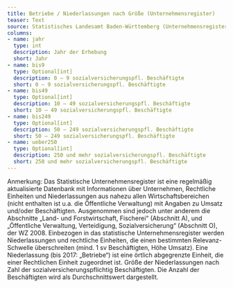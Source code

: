 ```yaml
---
title: Betriebe / Niederlassungen nach Größe (Unternehmensregister)
teaser: Text
source: Statistisches Landesamt Baden-Württemberg (Unternehmensregister)
columns:
- name: jahr
  type: int
  description: Jahr der Erhebung
  short: Jahr
- name: bis9
  type: Optional[int]
  description: 0 – 9 sozialversicherungspfl. Beschäftigte
  short: 0 – 9 sozialversicherungspfl. Beschäftigte
- name: bis49
  type: Optional[int]
  description: 10 – 49 sozialversicherungspfl. Beschäftigte
  short: 10 – 49 sozialversicherungspfl. Beschäftigte
- name: bis249
  type: Optional[int]
  description: 50 – 249 sozialversicherungspfl. Beschäftigte
  short: 50 – 249 sozialversicherungspfl. Beschäftigte
- name: ueber250
  type: Optional[int]
  description: 250 und mehr sozialversicherungspfl. Beschäftigte
  short: 250 und mehr sozialversicherungspfl. Beschäftigte
---
```

Anmerkung: Das Statistische Unternehmensregister ist eine regelmäßig aktualisierte Datenbank mit Informationen über Unternehmen, Rechtliche Einheiten und Niederlassungen aus nahezu allen Wirtschaftsbereichen (nicht enthalten ist u.a. die Öffentliche Verwaltung) mit Angaben zu Umsatz und/oder Beschäftigten. Ausgenommen sind jedoch unter anderem die Abschnitte „Land- und Forstwirtschaft, Fischerei“ (Abschnitt A), und „Öffentliche Verwaltung, Verteidigung, Sozialversicherung“ (Abschnitt O), der WZ 2008. Einbezogen in das statistische Unternehmensregister werden Niederlassungen und rechtliche Einheiten, die einen bestimmten Relevanz-Schwelle überschreiten (mind. 1 sv Beschäftigten, Höhe Umsatz).
Eine Niederlassung (bis 2017: „Betriebe“) ist eine örtlich abgegrenzte Einheit, die einer Rechtlichen Einheit zugeordnet ist.
Größe der Niederlassungen nach Zahl der sozialversicherungspflichtig Beschäftigten. Die Anzahl der Beschäftigten wird als Durchschnittswert dargestellt. 
